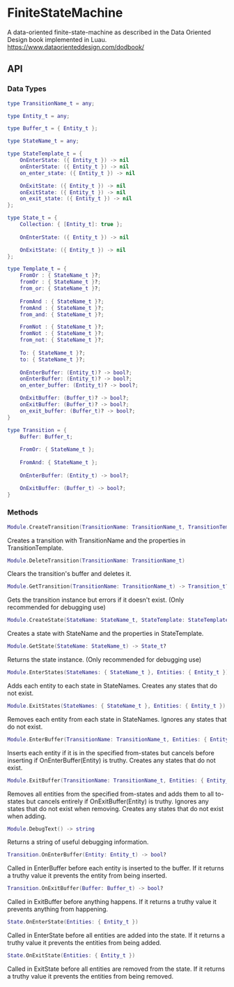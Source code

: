 # FiniteStateMachine
A data-oriented finite-state-machine as described in the Data Oriented Design book implemented in Luau. https://www.dataorienteddesign.com/dodbook/

## API

### Data Types
```lua
type TransitionName_t = any;
```

```lua
type Entity_t = any;
```

```lua
type Buffer_t = { Entity_t };
```

```lua
type StateName_t = any;
```

```lua
type StateTemplate_t = {    
    OnEnterState: ({ Entity_t }) -> nil
    onEnterState: ({ Entity_t }) -> nil
    on_enter_state: ({ Entity_t }) -> nil

    OnExitState: ({ Entity_t }) -> nil
    onExitState: ({ Entity_t }) -> nil
    on_exit_state: ({ Entity_t }) -> nil
};
```

```lua
type State_t = {
    Collection: { [Entity_t]: true };
    
    OnEnterState: ({ Entity_t }) -> nil

    OnExitState: ({ Entity_t }) -> nil
};
```

```lua
type Template_t = {
    FromOr : { StateName_t }?;
    fromOr : { StateName_t }?;
    from_or: { StateName_t }?;
    
    FromAnd : { StateName_t }?;
    fromAnd : { StateName_t }?;
    from_and: { StateName_t }?;

    FromNot : { StateName_t }?;
    fromNot : { StateName_t }?;
    from_not: { StateName_t }?;
    
    To: { StateName_t }?;
    to: { StateName_t }?;
    
    OnEnterBuffer: (Entity_t)? -> bool?;
    onEnterBuffer: (Entity_t)? -> bool?;
    on_enter_buffer: (Entity_t)? -> bool?;

    OnExitBuffer: (Buffer_t)? -> bool?;
    onExitBuffer: (Buffer_t)? -> bool?;
    on_exit_buffer: (Buffer_t)? -> bool?;
}
```

```lua
type Transition = {
    Buffer: Buffer_t;
    
    FromOr: { StateName_t };
    
    FromAnd: { StateName_t };
    
    OnEnterBuffer: (Entity_t) -> bool?;

    OnExitBuffer: (Buffer_t) -> bool?;
}
```

### Methods
```lua
Module.CreateTransition(TransitionName: TransitionName_t, TransitionTemplate: Template_t)
```
Creates a transition with TransitionName and the properties in TransitionTemplate.

```lua
Module.DeleteTransition(TransitionName: TransitionName_t)
```
Clears the transition's buffer and deletes it.

```lua
Module.GetTransition(TransitionName: TransitionName_t) -> Transition_t?
```
Gets the transition instance but errors if it doesn't exist. (Only recommended for debugging use)

```lua
Module.CreateState(StateName: StateName_t, StateTemplate: StateTemplate_t?)
```
Creates a state with StateName and the properties in StateTemplate.

```lua
Module.GetState(StateName: StateName_t) -> State_t?
```
Returns the state instance. (Only recommended for debugging use)

```lua
Module.EnterStates(StateNames: { StateName_t }, Entities: { Entity_t })
```
Adds each entity to each state in StateNames. Creates any states that do not exist.

```lua
Module.ExitStates(StateNames: { StateName_t }, Entities: { Entity_t })
```
Removes each entity from each state in StateNames. Ignores any states that do not exist.

```lua
Module.EnterBuffer(TransitionName: TransitionName_t, Entities: { Entity_t })
```
Inserts each entity if it is in the specified from-states but cancels before inserting if OnEnterBuffer(Entity) is truthy. Creates any states that do not exist.

```lua
Module.ExitBuffer(TransitionName: TransitionName_t, Entities: { Entity_t })
```
Removes all entities from the specified from-states and adds them to all to-states but cancels entirely if OnExitBuffer(Entity) is truthy. Ignores any states that do not exist when removing. Creates any states that do not exist when adding.

```lua
Module.DebugText() -> string
```
Returns a string of useful debugging information.

```lua
Transition.OnEnterBuffer(Entity: Entity_t) -> bool?
```
Called in EnterBuffer before each entity is inserted to the buffer. If it returns a truthy value it prevents the entity from being inserted.

```lua
Transition.OnExitBuffer(Buffer: Buffer_t) -> bool?
```
Called in ExitBuffer before anything happens. If it returns a truthy value it prevents anything from happening.

```lua
State.OnEnterState(Entities: { Entity_t })
```
Called in EnterState before all entities are added into the state. If it returns a truthy value it prevents the entities from being added.

```lua
State.OnExitState(Entities: { Entity_t })
```
Called in ExitState before all entities are removed from the state. If it returns a truthy value it prevents the entities from being removed.